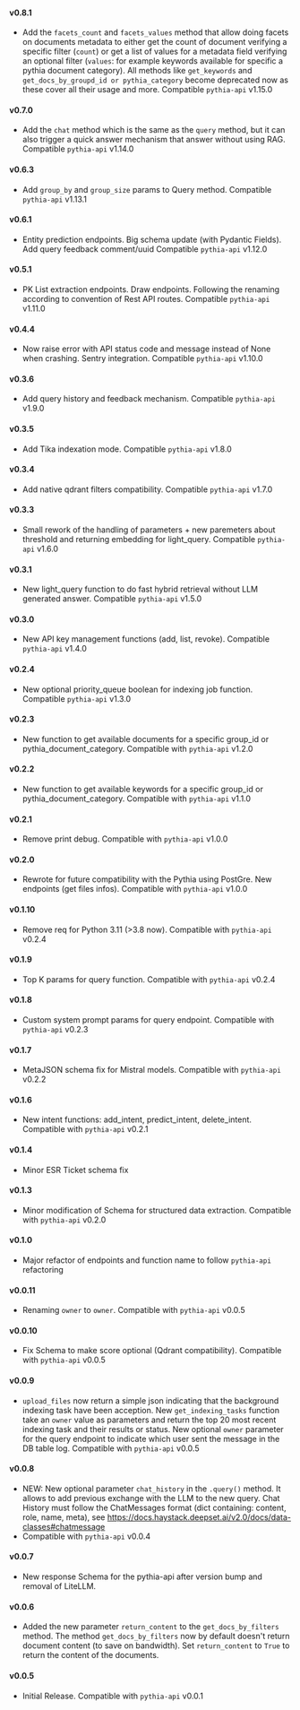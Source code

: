 #### v0.8.1
- Add  the `facets_count` and `facets_values` method that allow doing facets on documents metadata to either get the count of document verifying a specific filter (`count`) or get a list of values for a metadata field verifying an optional filter (`values`: for example keywords available for specific a pythia document category). All methods like `get_keywords` and `get_docs_by_groupd_id or pythia_category` become deprecated now as these cover all their usage and more. Compatible `pythia-api` v1.15.0

#### v0.7.0
- Add  the `chat` method which is the same as the `query` method, but it can also trigger a quick answer mechanism that answer without using RAG. Compatible `pythia-api` v1.14.0
 
#### v0.6.3
- Add `group_by` and `group_size` params to Query method. Compatible `pythia-api` v1.13.1

#### v0.6.1
- Entity prediction endpoints. Big schema update (with Pydantic Fields). Add query feedback comment/uuid
  Compatible `pythia-api` v1.12.0

#### v0.5.1
- PK List extraction endpoints. Draw endpoints. Following the renaming according to convention of Rest API routes.
  Compatible `pythia-api` v1.11.0

#### v0.4.4
- Now raise error with API status code and message instead of None when crashing. Sentry integration.
  Compatible `pythia-api` v1.10.0

#### v0.3.6

- Add query history and feedback mechanism. Compatible `pythia-api` v1.9.0

#### v0.3.5

- Add Tika indexation mode. Compatible `pythia-api` v1.8.0

#### v0.3.4

- Add native qdrant filters compatibility. Compatible `pythia-api` v1.7.0

#### v0.3.3
- Small rework of the handling of parameters + new paremeters about threshold and returning embedding for light_query.
  Compatible `pythia-api` v1.6.0

#### v0.3.1

- New light_query function to do fast hybrid retrieval without LLM generated answer. Compatible `pythia-api` v1.5.0

#### v0.3.0

- New API key management functions (add, list, revoke). Compatible `pythia-api` v1.4.0

#### v0.2.4

- New optional priority_queue boolean for indexing job function. Compatible `pythia-api` v1.3.0

#### v0.2.3

- New function to get available documents for a specific group_id or pythia_document_category. Compatible with
  `pythia-api` v1.2.0
 
#### v0.2.2

- New function to get available keywords for a specific group_id or pythia_document_category. Compatible with
  `pythia-api` v1.1.0

#### v0.2.1

- Remove print debug. Compatible with `pythia-api` v1.0.0

#### v0.2.0

- Rewrote for future compatibility with the Pythia using PostGre. New endpoints (get files infos). Compatible with
  `pythia-api` v1.0.0

#### v0.1.10

- Remove req for Python 3.11 (>3.8 now). Compatible with `pythia-api` v0.2.4

#### v0.1.9

- Top K params for query function. Compatible with `pythia-api` v0.2.4

#### v0.1.8

- Custom system prompt params for query endpoint. Compatible with `pythia-api` v0.2.3

#### v0.1.7

- MetaJSON schema fix for Mistral models. Compatible with `pythia-api` v0.2.2

#### v0.1.6

- New intent functions: add_intent, predict_intent, delete_intent. Compatible with `pythia-api` v0.2.1

#### v0.1.4
- Minor ESR Ticket schema fix

#### v0.1.3

- Minor modification of Schema for structured data extraction. Compatible with `pythia-api` v0.2.0

#### v0.1.0

- Major refactor of endpoints and function name to follow `pythia-api` refactoring

#### v0.0.11

- Renaming `owner` to `owner`. Compatible with `pythia-api` v0.0.5

#### v0.0.10

- Fix Schema to make score optional (Qdrant compatibility). Compatible with `pythia-api` v0.0.5

#### v0.0.9

- `upload_files` now return a simple json indicating that the background indexing task have been acception. New
  `get_indexing_tasks` function take an `owner` value as parameters and return the top 20 most recent indexing task and
  their results or status. New optional `owner` parameter for the query endpoint to indicate which user sent the message
  in the DB table log. Compatible with `pythia-api` v0.0.5

#### v0.0.8
- NEW: New optional parameter `chat_history` in the `.query()` method. It allows to add previous exchange with the LLM to the new query. Chat History must follow the ChatMessages format (dict containing: content, role, name, meta), see https://docs.haystack.deepset.ai/v2.0/docs/data-classes#chatmessage
- Compatible with `pythia-api` v0.0.4

#### v0.0.7

- New response Schema for the pythia-api after version bump and removal of LiteLLM.

#### v0.0.6
- Added the new parameter `return_content` to the `get_docs_by_filters` method. The method `get_docs_by_filters` now by default doesn't return document content (to save on bandwidth). Set `return_content` to `True` to return the content of the documents.  

#### v0.0.5

- Initial Release. Compatible with `pythia-api` v0.0.1